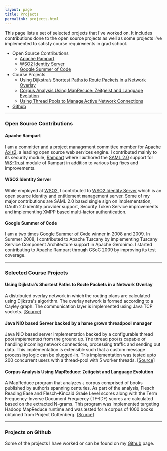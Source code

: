```yaml
---
layout: page
title: Projects
permalink: projects.html
---
```


This page lists a set of selected projects that I've worked on. It includes contributions done to the open source projects as well as some projects I've implemented to satisfy course requirements in grad school.

* Open Source Contributions  
	- [Apache Rampart](#os-rampart)  
	- [WSO2 Identity Server](#os-wso2is)  
	- [Google Summer of Code](#os-gsoc)
* Course Projects
	- [Using Dijkstra’s Shortest Paths to Route Packets in a Network Overlay](#cp-overlay)
	- [Corpus Analysis Using MapReduce: Zeitgeist and Language Evolution](#cp-nio)
	- [Using Thread Pools to Manage Active Network Connections](#cp-mapred)
* [Github](#github)

---

### Open Source Contributions

#### <a name="os-rampart"></a>Apache Rampart
I am a committer and a project management committee member for [Apache Axis2](http://axis.apache.org/axis2/java/core/), a leading open source web services engine. I contributed mainly to its security module, [Rampart](http://axis.apache.org/axis2/java/rampart/) where I authored the [SAML 2.0](http://docs.oasis-open.org/security/saml/v2.0/saml-core-2.0-os.pdf) support for [WS-Trust](http://docs.oasis-open.org/ws-sx/ws-trust/200512/ws-trust-1.3-os.html) module of Rampart in addition to various bug fixes and improvements.

#### <a name="os-wso2is"></a>WSO2 Identity Server
While employed at [WSO2](http://wso2.com), I contributed to [WSO2 Identity Server](http://wso2.com/products/identity-server/) which is an open source identity and entitlement management server. Some of my major contributions are SAML 2.0 based single sign on implementation, OAuth 2.0 identity provider support, Security Token Service improvements and implementing XMPP based multi-factor authentication.

#### <a name="os-gsoc"></a>Google Summer of Code
I am a two times [Google Summer of Code](https://developers.google.com/open-source/soc/?csw=1) winner in 2008 and 2009. In Summer 2008, I contributed to Apache Tuscany by implementing Tuscany Service Component Architecture support in Apache Geronimo. I started contributing to Apache Rampart through GSoC 2009 by improving its test coverage.

---
### Selected Course Projects

#### <a name="cp-overlay"></a>Using Dijkstra’s Shortest Paths to Route Packets in a Network Overlay
A distributed overlay network in which the routing plans are calculated using Dijkstra's algorithm. The overlay network is formed according to a Cayley graph. The communication layer is implemented using Java TCP sockets. [[Source](https://github.com/thilinamb/network-overlay)]

#### <a name="cp-nio"></a>Java NIO based Server backed by a home grown threadpool manager
Java NIO based server implementation backed by a configurable thread pool implemented from the ground up. The thread pool is capable of handling incoming network connections, processing traffic and sending out data. This implementation is extensible such that a custom message processing logic can be plugged-in. This implementation was tested upto 200 concurrent users with a thread-pool with 5 worker threads. [[Source](https://github.com/thilinamb/java-nio-server)]

#### <a name="cp-mapred"></a>Corpus Analysis Using MapReduce: Zeitgeist and Language Evolution
A MapReduce program that analyzes a corpus comprised of books published by authoris spanning centuries. As part of the analysis, Flesch Reading Ease and Flesch–Kincaid Grade Level scores along with the Term Frequency-Inverse Document Frequency (TF-IDF) scores are calculated based on the extracted N-grams. This program was implemented targeting Hadoop MapReduce runtime and was tested for a corpus of 1000 books obtained from Project Guttenberg. [[Source](https://github.com/thilinamb/corpus-analysis-with-hadoop)]

---
### <a name="github"></a> Projects on Github
Some of the projects I have worked on can be found on my [Github](http://github.com/thilinamb) page. 